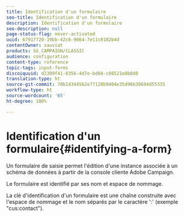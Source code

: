 ```yaml
---
title: Identification d'un formulaire
seo-title: Identification d'un formulaire
description: Identification d'un formulaire
seo-description: null
page-status-flag: never-activated
uuid: 67917720-19bb-42c6-9664-7e11c0182b4d
contentOwner: sauviat
products: SG_CAMPAIGN/CLASSIC
audience: configuration
content-type: reference
topic-tags: input-forms
discoiquuid: d2309f41-8356-4d7e-bd84-c08521e0b0d0
translation-type: ht
source-git-commit: 70b143445b2e77128b9404e35d96b39694d55335
workflow-type: ht
source-wordcount: '65'
ht-degree: 100%

---
```



# Identification d&#39;un formulaire{#identifying-a-form}

Un formulaire de saisie permet l&#39;édition d&#39;une instance associée à un schéma de données à partir de la console cliente Adobe Campaign.

Le formulaire est identifié par ses nom et espace de nommage.

La clé d&#39;identification d&#39;un formulaire est une chaîne construite avec l&#39;espace de nommage et le nom séparés par le caractère &#39;:&#39; (exemple &quot;cus:contact&quot;).
